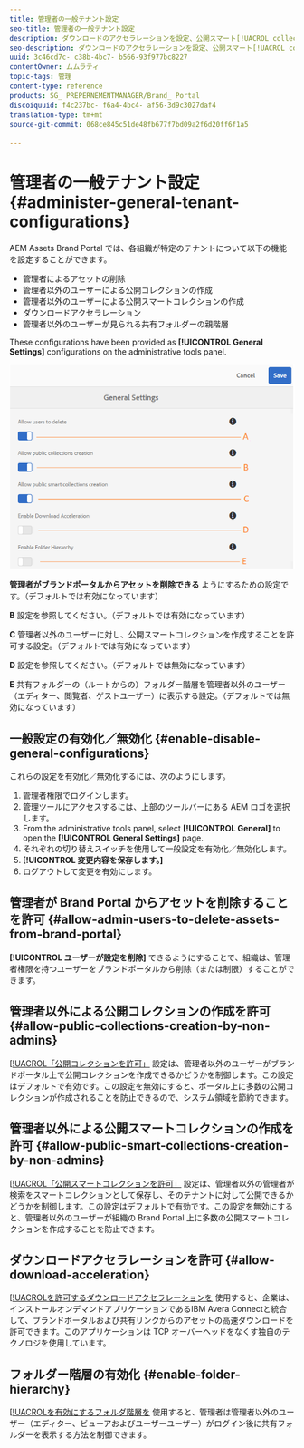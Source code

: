 ```yaml
---
title: 管理者の一般テナント設定
seo-title: 管理者の一般テナント設定
description: ダウンロードのアクセラレーションを設定、公開スマート[!UACROL collection] creation， public[!UACROLコレクションを作成し、管理者ユーザーがテナント上のアセットを削除できるようにします。
seo-description: ダウンロードのアクセラレーションを設定、公開スマート[!UACROL collection] creation， public[!UACROLコレクションを作成し、管理者ユーザーがテナント上のアセットを削除できるようにします。
uuid: 3c46cd7c- c38b-4bc7- b566-93f977bc8227
contentOwner: ムムラティ
topic-tags: 管理
content-type: reference
products: SG_ PREPERNEMENTMANAGER/Brand_ Portal
discoiquuid: f4c237bc- f6a4-4bc4- af56-3d9c3027daf4
translation-type: tm+mt
source-git-commit: 068ce845c51de48fb677f7bd09a2f6d20ff6f1a5

---
```



# 管理者の一般テナント設定 {#administer-general-tenant-configurations}

AEM Assets Brand Portal では、各組織が特定のテナントについて以下の機能を設定することができます。

* 管理者によるアセットの削除
* 管理者以外のユーザーによる公開コレクションの作成
* 管理者以外のユーザーによる公開スマートコレクションの作成
* ダウンロードアクセラレーション
* 管理者以外のユーザーが見られる共有フォルダーの親階層

These configurations have been provided as **[!UICONTROL General Settings]** configurations on the administrative tools panel.

![](assets/general-configs.png)

**管理者がブランドポータルからアセットを削除できる** ようにするための設定です。（デフォルトでは有効になっています）

**B** 設定を参照してください。（デフォルトでは有効になっています）

**C** 管理者以外のユーザーに対し、公開スマートコレクションを作成することを許可する設定。（デフォルトでは有効になっています）

**D** 設定を参照してください。（デフォルトでは無効になっています）

**E** 共有フォルダーの（ルートからの）フォルダー階層を管理者以外のユーザー（エディター、閲覧者、ゲストユーザー）に表示する設定。（デフォルトでは無効になっています）

## 一般設定の有効化／無効化 {#enable-disable-general-configurations}

これらの設定を有効化／無効化するには、次のようにします。

1. 管理者権限でログインします。
2. 管理ツールにアクセスするには、上部のツールバーにある AEM ロゴを選択します。
3. From the administrative tools panel, select **[!UICONTROL General]** to open the **[!UICONTROL General Settings]** page.
4. それぞれの切り替えスイッチを使用して一般設定を有効化／無効化します。
5. **[!UICONTROL 変更内容を保存します。]**
6. ログアウトして変更を有効にします。

## 管理者が Brand Portal からアセットを削除することを許可 {#allow-admin-users-to-delete-assets-from-brand-portal}

**[!UICONTROL ユーザーが設定を削除]** できるようにすることで、組織は、管理者権限を持つユーザーをブランドポータルから削除（または制限）することができます。

## 管理者以外による公開コレクションの作成を許可 {#allow-public-collections-creation-by-non-admins}

[[!UACROL「公開コレクションを許可」](../using/brand-portal-share-collection.md#main-pars-text-1915052376) 設定は、管理者以外のユーザーがブランドポータル上で公開コレクションを作成できるかどうかを制御します。この設定はデフォルトで有効です。この設定を無効にすると、ポータル上に多数の公開コレクションが作成されることを防止できるので、システム領域を節約できます。

## 管理者以外による公開スマートコレクションの作成を許可 {#allow-public-smart-collections-creation-by-non-admins}

[[!UACROL「公開スマートコレクションを許可」](../using/brand-portal-searching.md#main-pars-header-500620467) 設定は、管理者以外の管理者が検索をスマートコレクションとして保存し、そのテナントに対して公開できるかどうかを制御します。この設定はデフォルトで有効です。この設定を無効にすると、管理者以外のユーザーが組織の Brand Portal 上に多数の公開スマートコレクションを作成することを防止できます。

## ダウンロードアクセラレーションを許可 {#allow-download-acceleration}

[[!UACROLを許可するダウンロードアクセラレーションを](../using/accelerated-download.md) 使用すると、企業は、インストールオンデマンドアプリケーションであるIBM Avera Connectと統合して、ブランドポータルおよび共有リンクからのアセットの高速ダウンロードを許可できます。このアプリケーションは TCP オーバーヘッドをなくす独自のテクノロジを使用しています。

## フォルダー階層の有効化 {#enable-folder-hierarchy}

[[!UACROLを有効にするフォルダ階層を](../using/brand-portal-sharing-folders.md#non-admin-user-access-to-shared-folders) 使用すると、管理者は管理者以外のユーザー（エディター、ビューアおよびユーザーユーザー）がログイン後に共有フォルダーを表示する方法を制御できます。
